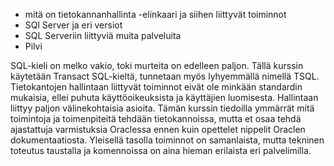 - mitä on tietokannanhallinta
-elinkaari ja siihen liittyvät toiminnot
- SQl Server ja eri versiot
- SQL Serveriin liittyviä muita palveluita
- Pilvi

SQL-kieli on melko vakio, toki murteita on edelleen paljon. Tällä kurssin käytetään Transact SQL-kieltä, tunnetaan myös lyhyemmällä nimellä TSQL. Tietokantojen hallintaan liittyvät toiminnot eivät ole minkään standardin mukaisia, ellei puhuta käyttöoikeuksista ja käyttäjien luomisesta. Hallintaan liittyy paljon välinekohtaisia asioita. Tämän kurssin tiedoilla ymmärrät mitä toimintoja ja toimenpiteitä tehdään tietokannoissa, mutta et osaa tehdä ajastattuja varmistuksia Oraclessa ennen kuin opettelet nippelit Oraclen dokumentaatiosta. Yleisellä tasolla toiminnot on samanlaista, mutta tekninen toteutus taustalla ja komennoissa on aina hieman erilaista eri palvelimilla.